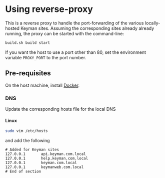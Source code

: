 # Using reverse-proxy

This is a reverse proxy to handle the port-forwarding of the various locally-hosted Keyman sites. Assuming the corresponding sites already already running, the proxy can be started with the command-line:
```bash
build.sh build start
```

If you want the host to use a port other than 80, set the environment variable `PROXY_PORT` to the port number.

## Pre-requisites
On the host machine, install [Docker](https://docs.docker.com/get-docker/).

### DNS

Update the corresponding hosts file for the local DNS

#### Linux
```bash
sudo vim /etc/hosts
```
and add the following

```
# Added for Keyman sites
127.0.0.1       api.keyman.com.local 
127.0.0.1       help.keyman.com.local 
127.0.0.1       keyman.com.local
127.0.0.1       keymanweb.com.local
# End of section
```
